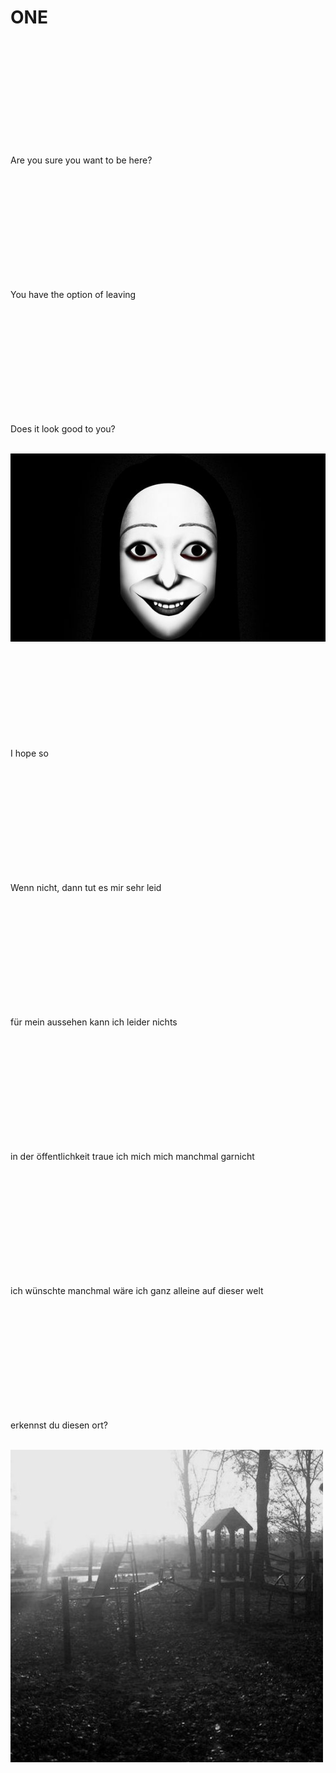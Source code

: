 <!DOCTYPE html>
<body>
  <h1>ONE</h1>
  <br><br><br><br><br><br><br><br><br><br>
  <p>Are you sure you want to be here?</p>
  <br><br><br><br><br><br><br><br><br><br>
  <p>You have the option of leaving</p>
  <br><br><br><br><br><br><br><br><br><br>
  <p>Does it look good to you?</p>
  <br>
  <img src="./src/me.jpg">
  <br><br><br><br><br><br><br><br><br><br>
  <p>I hope so</p>
  <br><br><br><br><br><br><br><br><br><br>
  <p>Wenn nicht, dann tut es mir sehr leid</p>
  <br><br><br><br><br><br><br><br><br><br>
  <p>für mein aussehen kann ich leider nichts</p>
  <br><br><br><br><br><br><br><br><br><br>
  <p>in der öffentlichkeit traue ich mich mich manchmal garnicht</p>
  <br><br><br><br><br><br><br><br><br><br>
  <p>ich wünschte manchmal wäre ich ganz alleine auf dieser welt</p>
  <br><br><br><br><br><br><br><br><br><br>
  <p>erkennst du diesen ort?</p>
  <br>
  <img src="./src/playground.jpg">
  
</body>

